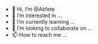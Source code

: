 - 👋 Hi, I’m @Akfete
- 👀 I’m interested in ...
- 🌱 I’m currently learning ...
- 💞️ I’m looking to collaborate on ...
- 📫 How to reach me ...

<!---
Akfete/Akfete is a ✨ special ✨ repository because its `README.md` (this file) appears on your GitHub profile.
You can click the Preview link to take a look at your changes.
--->
